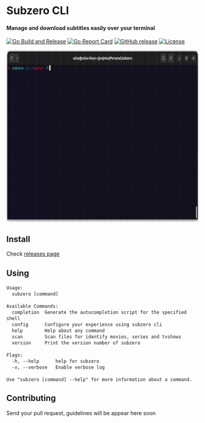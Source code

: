 # Subzero CLI
#### Manage and download subtitles easily over your terminal
[![Go Build and Release](https://github.com/subzero-cli/subzero/actions/workflows/ci.yml/badge.svg)](https://github.com/subzero-cli/subzero/actions/workflows/ci.yml)
[![Go Report Card](https://goreportcard.com/badge/github.com/subzero-cli/subzero)](https://goreportcard.com/report/github.com/subzero-cli/subzero)
[![GitHub release](https://img.shields.io/github/v/release/ceelsoin/subzero)](https://github.com/subzero-cli/subzero)
[![License](https://img.shields.io/badge/License-Mit-blue.svg)](https://opensource.org/licenses/MIT)


<div style="text-align: center;">
    <img src="./.github/assets/terminal.gif" alt="MarineGEO circle logo" style="height: 450px; "/>
</div>


## Install

Check [releases page](https://github.com/subzero-cli/subzeroreleases)

## Using

```
Usage:
  subzero [command]

Available Commands:
  completion  Generate the autocompletion script for the specified shell
  config      Configure your experience using subzero cli
  help        Help about any command
  scan        Scan files for identify movies, series and tvshows
  version     Print the version number of subzero

Flags:
  -h, --help      help for subzero
  -v, --verbose   Enable verbose log

Use "subzero [command] --help" for more information about a command.

```

## Contributing

Send your pull request, guidelines will be appear here soon

